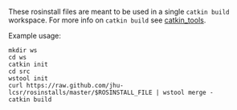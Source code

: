 These rosinstall files are meant to be used in a single `catkin build` workspace. For more info on `catkin build` see [catkin_tools](http://www.github.com/catkin/catkin_tools).


Example usage:

```
mkdir ws
cd ws
catkin init
cd src
wstool init
curl https://raw.github.com/jhu-lcsr/rosinstalls/master/$ROSINSTALL_FILE | wstool merge -
catkin build
```
